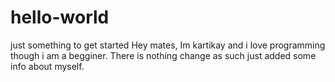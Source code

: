 # hello-world
just something to get started
Hey mates,
Im kartikay and i love programming though i am a begginer.
There is nothing change as such just added some info about myself.
